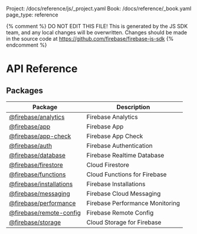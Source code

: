 Project: /docs/reference/js/_project.yaml
Book: /docs/reference/_book.yaml
page_type: reference

{% comment %}
DO NOT EDIT THIS FILE!
This is generated by the JS SDK team, and any local changes will be
overwritten. Changes should be made in the source code at
https://github.com/firebase/firebase-js-sdk
{% endcomment %}

# API Reference

## Packages

|  Package | Description |
|  --- | --- |
|  [@firebase/analytics](./analytics.md#analytics_package) | Firebase Analytics |
|  [@firebase/app](./app.md#app_package) | Firebase App |
|  [@firebase/app-check](./app-check.md#app-check_package) | Firebase App Check |
|  [@firebase/auth](./auth.md#auth_package) | Firebase Authentication |
|  [@firebase/database](./database.md#database_package) | Firebase Realtime Database |
|  [@firebase/firestore](./firestore.md#firestore_package) | Cloud Firestore |
|  [@firebase/functions](./functions.md#functions_package) | Cloud Functions for Firebase |
|  [@firebase/installations](./installations.md#installations_package) | Firebase Installations |
|  [@firebase/messaging](./messaging.md#messaging_package) | Firebase Cloud Messaging |
|  [@firebase/performance](./performance.md#performance_package) | Firebase Performance Monitoring |
|  [@firebase/remote-config](./remote-config.md#remote-config_package) | Firebase Remote Config |
|  [@firebase/storage](./storage.md#storage_package) | Cloud Storage for Firebase |

